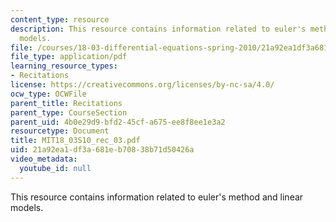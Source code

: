 ```yaml
---
content_type: resource
description: This resource contains information related to euler's method and linear
  models.
file: /courses/18-03-differential-equations-spring-2010/21a92ea1df3a681eb70838b71d50426a_MIT18_03S10_rec_03.pdf
file_type: application/pdf
learning_resource_types:
- Recitations
license: https://creativecommons.org/licenses/by-nc-sa/4.0/
ocw_type: OCWFile
parent_title: Recitations
parent_type: CourseSection
parent_uid: 4b0e29d9-bfd2-45cf-a675-ee8f8ee1e3a2
resourcetype: Document
title: MIT18_03S10_rec_03.pdf
uid: 21a92ea1-df3a-681e-b708-38b71d50426a
video_metadata:
  youtube_id: null
---
```

This resource contains information related to euler's method and linear models.